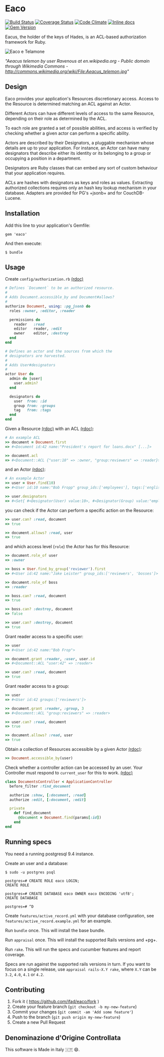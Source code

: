# Eaco

[![Build Status](https://travis-ci.org/ifad/eaco.svg)](https://travis-ci.org/ifad/eaco)
[![Coverage Status](https://coveralls.io/repos/ifad/eaco/badge.svg)](https://coveralls.io/r/ifad/eaco)
[![Code Climate](https://codeclimate.com/github/ifad/eaco/badges/gpa.svg)](https://codeclimate.com/github/ifad/eaco)
[![Inline docs](http://inch-ci.org/github/ifad/eaco.svg?branch=master)](http://inch-ci.org/github/ifad/eaco)
[![Gem Version](https://badge.fury.io/rb/eaco.svg)](http://badge.fury.io/rb/eaco)

Eacus, the holder of the keys of Hades, is an ACL-based authorization
framework for Ruby.

![Eaco e Telamone][eaco-e-telamone]

*"Aeacus telemon by user Ravenous at en.wikipedia.org - Public domain through Wikimedia Commons - http://commons.wikimedia.org/wiki/File:Aeacus_telemon.jpg"*

## Design

Eaco provides your application's Resources discretionary access.
Access to the Resource is determined matching an ACL against an Actor.

Different Actors can have different levels of access to the same Resource,
depending on their role as determined by the ACL.

To each role are granted a set of possible abilities, and access is verified
by checking whether a given actor can perform a specific ability.

Actors are described by their Designators, a pluggable mechanism whose details
are up to your application. For instance, an Actor can have many designators
that describe either its identity or its belonging to a group or occupying a
position in a department.

Designators are Ruby classes that can embed any sort of custom behaviour that
your application requires.

ACLs are hashes with designators as keys and roles as values. Extracting
authorized collections requires only an hash key lookup mechanism in your
database. Adapters are provided for PG's +jsonb+ and for CouchDB-Lucene.

## Installation

Add this line to your application's Gemfile:

    gem 'eaco'

And then execute:

    $ bundle

## Usage

Create `config/authorization.rb` [(rdoc)](http://www.rubydoc.info/github/ifad/eaco/master/Eaco/DSL)

```ruby
# Defines `Document` to be an authorized resource.
#
# Adds Document.accessible_by and Document#allows?
#
authorize Document, using: :pg_jsonb do
  roles :owner, :editor, :reader

  permissions do
    reader   :read
    editor   reader, :edit
    owner    editor, :destroy
  end
end

# Defines an actor and the sources from which the
# designators are harvested.
#
# Adds User#designators
#
actor User do
  admin do |user|
    user.admin?
  end

  designators do
    user  from: :id
    group from: :groups
    tag   from: :tags
  end
end
```

Given a Resource [(rdoc)](http://www.rubydoc.info/github/ifad/eaco/master/Eaco/Resource)
with an ACL [(rdoc)](http://www.rubydoc.info/github/ifad/eaco/master/Eaco/ACL):

```ruby
# An example ACL
>> document = Document.first
=> #<Document id:42 name:"President's report for loans.docx" [...]>

>> document.acl
=> #<Document::ACL {"user:10" => :owner, "group:reviewers" => :reader}>
```

and an Actor [(rdoc)](http://www.rubydoc.info/github/ifad/eaco/master/Eaco/Actor):

```ruby
# An example Actor
>> user = User.find(10)
=> #<User id:10 name:"Bob Fropp" group_ids:['employees'], tags:['english']>

>> user.designators
=> #<Set{ #<Designator(User) value:10>, #<Designator(Group) value:"employees">, #<Designator(Tag) value:"english"> }
```

you can check if the Actor can perform a specific action on the Resource:

```ruby
>> user.can? :read, document
=> true

>> document.allows? :read, user
=> true
```

and which access level (`role`) the Actor has for this Resource:

```ruby
>> document.role_of user
=> :owner

>> boss = User.find_by_group('reviewer').first
=> #<User id:42 name:"Jake Leister" group_ids:['reviewers', 'bosses']>

>> document.role_of boss
=> :reader

>> boss.can? :read, document
=> true

>> boss.can? :destroy, document
=> false

>> user.can? :destroy, document
=> true
```

Grant reader access to a specific user:

```ruby
>> user
=> #<User id:42 name:"Bob Frop">

>> document.grant :reader, :user, user.id
=> #<Document::ACL "user:42" => :reader>

>> user.can? :read, document
=> true
```

Grant reader access to a group:

```ruby
>> user
=> #<User id:42 groups:['reviewers']>

>> document.grant :reader, :group, 3
=> #<Document::ACL "group:reviewers" => :reader>

>> user.can? :read, document
=> true

>> document.allows? :read, user
=> true
```

Obtain a collection of Resources accessible by a given Actor
[(rdoc)](http://www.rubydoc.info/github/ifad/eaco/master/Eaco/Adapters):

```ruby
>> Document.accessible_by(user)
```

Check whether a controller action can be accessed by an user. Your
Controller must respond to `current_user` for this to work.
[(rdoc)](http://www.rubydoc.info/github/ifad/eaco/master/Eaco/Controller)

```ruby
class DocumentsController < ApplicationController
  before_filter :find_document

  authorize :show, [:document, :read]
  authorize :edit, [:document, :edit]

  private
    def find_document
      @document = Document.find(params[:id])
    end
end
```

## Running specs

You need a running postgresql 9.4 instance.

Create an user and a database:

    $ sudo -u postgres psql

    postgres=# CREATE ROLE eaco LOGIN;
    CREATE ROLE

    postgres=# CREATE DATABASE eaco OWNER eaco ENCODING 'utf8';
    CREATE DATABASE

    postgres=# ^D

Create `features/active_record.yml` with your database configuration,
see `features/active_record.example.yml` for an example.

Run `bundle` once. This will install the base bundle.

Run `appraisal` once. This will install the supported Rails versions and +pg+.

Run `rake`. This will run the specs and cucumber features and report coverage.

Specs are run against the supported rails versions in turn. If you want to
focus on a single release, use `appraisal rails-X.Y rake`, where `X.Y` can be
`3.2`, `4.0`, `4.1` or `4.2`.

## Contributing

1. Fork it ( https://github.com/ifad/eaco/fork )
2. Create your feature branch (`git checkout -b my-new-feature`)
3. Commit your changes (`git commit -am 'Add some feature'`)
4. Push to the branch (`git push origin my-new-feature`)
5. Create a new Pull Request

## Denominazione d'Origine Controllata

This software is Made in Italy :it: :smile:.

[eaco-e-telamone]: http://upload.wikimedia.org/wikipedia/commons/7/70/Aeacus_telemon.jpg
